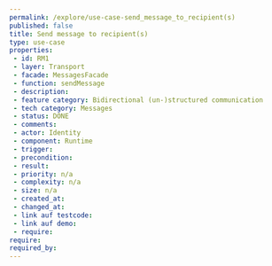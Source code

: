 ```yaml
---
permalink: /explore/use-case-send_message_to_recipient(s)
published: false
title: Send message to recipient(s)
type: use-case
properties:
 - id: RM1
 - layer: Transport
 - facade: MessagesFacade
 - function: sendMessage
 - description: 
 - feature category: Bidirectional (un-)structured communication
 - tech category: Messages
 - status: DONE
 - comments: 
 - actor: Identity
 - component: Runtime
 - trigger: 
 - precondition: 
 - result: 
 - priority: n/a
 - complexity: n/a
 - size: n/a
 - created_at: 
 - changed_at: 
 - link auf testcode: 
 - link auf demo: 
 - require: 
require:
required_by:
---
```

